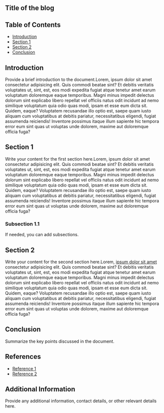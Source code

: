 ## Title of the blog

## Table of Contents
- [Introduction](#introduction)
- [Section 1](#section-1)
- [Section 2](#section-2)
- [Conclusion](#conclusion)

## Introduction
Provide a brief introduction to the document.Lorem, ipsum dolor sit amet consectetur adipisicing elit. Quis commodi beatae sint? Et debitis veritatis voluptates ut, sint, est, eos modi expedita fugiat atque tenetur amet earum voluptatum doloremque eaque temporibus. Magni minus impedit delectus dolorum sint explicabo libero repellat vel officiis natus odit incidunt ad nemo similique voluptatum quia odio quas modi, ipsam et esse eum dicta sit. Quidem, eaque? Voluptatem recusandae illo optio est, saepe quam iusto aliquam cum voluptatibus at debitis pariatur, necessitatibus eligendi, fugiat assumenda reiciendis! Inventore possimus itaque illum sapiente hic tempora error eum sint quas ut voluptas unde dolorem, maxime aut doloremque officia fuga?

## Section 1
Write your content for the first section here.Lorem, ipsum dolor sit amet consectetur adipisicing elit. Quis commodi beatae sint? Et debitis veritatis voluptates ut, sint, est, eos modi expedita fugiat atque tenetur amet earum voluptatum doloremque eaque temporibus. Magni minus impedit delectus dolorum sint explicabo libero repellat vel officiis natus odit incidunt ad nemo similique voluptatum quia odio quas modi, ipsam et esse eum dicta sit. Quidem, eaque? Voluptatem recusandae illo optio est, saepe quam iusto aliquam cum voluptatibus at debitis pariatur, necessitatibus eligendi, fugiat assumenda reiciendis! Inventore possimus itaque illum sapiente hic tempora error eum sint quas ut voluptas unde dolorem, maxime aut doloremque officia fuga?

### Subsection 1.1
If needed, you can add subsections.

## Section 2
Write your content for the second section here.Lorem, <a href="#" >ipsum dolor sit amet</a> consectetur adipisicing elit. Quis commodi beatae sint? Et debitis veritatis voluptates ut, sint, est, eos modi expedita fugiat atque tenetur amet earum voluptatum doloremque eaque temporibus. Magni minus impedit delectus dolorum sint explicabo libero repellat vel officiis natus odit incidunt ad nemo similique voluptatum quia odio quas modi, ipsam et esse eum dicta sit. Quidem, eaque? Voluptatem recusandae illo optio est, saepe quam iusto aliquam cum voluptatibus at debitis pariatur, necessitatibus eligendi, fugiat assumenda reiciendis! Inventore possimus itaque illum sapiente hic tempora error eum sint quas ut voluptas unde dolorem, maxime aut doloremque officia fuga?

## Conclusion
Summarize the key points discussed in the document.

## References
- [Reference 1](link1)
- [Reference 2](link2)

## Additional Information
Provide any additional information, contact details, or other relevant details here.
